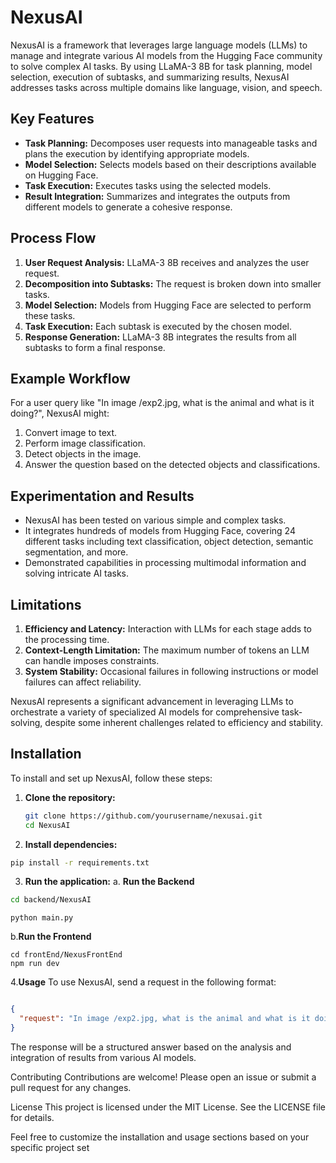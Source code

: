 # NexusAI

NexusAI is a framework that leverages large language models (LLMs) to manage and integrate various AI models from the Hugging Face community to solve complex AI tasks. By using LLaMA-3 8B for task planning, model selection, execution of subtasks, and summarizing results, NexusAI addresses tasks across multiple domains like language, vision, and speech.

## Key Features

- **Task Planning:** Decomposes user requests into manageable tasks and plans the execution by identifying appropriate models.
- **Model Selection:** Selects models based on their descriptions available on Hugging Face.
- **Task Execution:** Executes tasks using the selected models.
- **Result Integration:** Summarizes and integrates the outputs from different models to generate a cohesive response.

## Process Flow

1. **User Request Analysis:** LLaMA-3 8B receives and analyzes the user request.
2. **Decomposition into Subtasks:** The request is broken down into smaller tasks.
3. **Model Selection:** Models from Hugging Face are selected to perform these tasks.
4. **Task Execution:** Each subtask is executed by the chosen model.
5. **Response Generation:** LLaMA-3 8B integrates the results from all subtasks to form a final response.

## Example Workflow

For a user query like "In image /exp2.jpg, what is the animal and what is it doing?", NexusAI might:
1. Convert image to text.
2. Perform image classification.
3. Detect objects in the image.
4. Answer the question based on the detected objects and classifications.

## Experimentation and Results

- NexusAI has been tested on various simple and complex tasks.
- It integrates hundreds of models from Hugging Face, covering 24 different tasks including text classification, object detection, semantic segmentation, and more.
- Demonstrated capabilities in processing multimodal information and solving intricate AI tasks.

## Limitations

1. **Efficiency and Latency:** Interaction with LLMs for each stage adds to the processing time.
2. **Context-Length Limitation:** The maximum number of tokens an LLM can handle imposes constraints.
3. **System Stability:** Occasional failures in following instructions or model failures can affect reliability.

NexusAI represents a significant advancement in leveraging LLMs to orchestrate a variety of specialized AI models for comprehensive task-solving, despite some inherent challenges related to efficiency and stability.

## Installation

To install and set up NexusAI, follow these steps:

1. **Clone the repository:**
   ```bash
   git clone https://github.com/yourusername/nexusai.git
   cd NexusAI

2. **Install dependencies:**

```bash
pip install -r requirements.txt
```
3. **Run the application:**
a. **Run the Backend**
```bash
cd backend/NexusAI
```
```
python main.py
```
b.**Run the Frontend**
```
cd frontEnd/NexusFrontEnd
npm run dev
```

4.**Usage**
To use NexusAI, send a request in the following format:

```json

{
  "request": "In image /exp2.jpg, what is the animal and what is it doing?"
}
```
The response will be a structured answer based on the analysis and integration of results from various AI models.

Contributing
Contributions are welcome! Please open an issue or submit a pull request for any changes.

License
This project is licensed under the MIT License. See the LICENSE file for details.


Feel free to customize the installation and usage sections based on your specific project set
